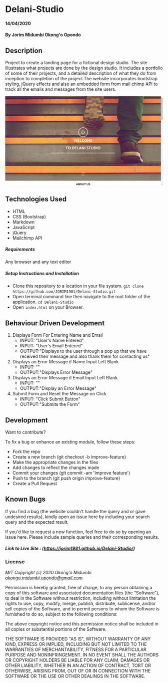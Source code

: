 # Delani-Studio
#### 14/04/2020
#### By **Jorim Midumbi Okong'o Opondo**
## Description

Project to create a landing page for a fictional design studio. The site illustrates what projects are done by the design studio. It includes a portfolio of some of their projects, and a detailed description of what they do from inception to completion of the project.The website incorporates bootstrap styling, jQuery effects and also an embedded form from mail chimp API to track all the emails and messages from the site users. 

![Delani-Studio](https://github.com/JORIM1981/Delani-Studio/blob/master/assets/Screenshot.png)
## Technologies Used

- HTML 
- CSS (Bootstrap)
- Markdown
- JavaScript 
- jQuery 
- Mailchimp API 

##### Requirements

Any browser and any text editor

##### Setup Instructions and Installation

- Clone this repository to a location in your file system. `git clone https://github.com/JORIM1981/Delani-Studio.git`
- Open terminal command line then navigate to the root folder of the application. `cd Delani-Studio`
- Open `index.html` on your Browser.


## Behaviour Driven Development

1. Displays Form For Entering Name and Email
   - INPUT: "User's Name Entered"
   - INPUT: "User's Email Entered"
   - OUTPUT:"Displays to the user through a pop up that we have received their message and also thank them for contacting us"
2. Displays an Error Message if Name Input Left Blank
   - INPUT: ""
   - OUTPUT:"Displays Error Message"
3. Displays an Error Message if Email Input Left Blank
   - INPUT: "" 
   - OUTPUT:"Display an Error Message" 
4. Submit Form and Reset the Message on Click
   - INPUT: "Click Submit Button" 
   - OUTPUT:"Submits the Form"

## Development

Want to contribute? 

To fix a bug or enhance an existing module, follow these steps:
- Fork the repo
- Create a new branch (git checkout -b improve-feature)
- Make the appropriate changes in the files
- Add changes to reflect the changes made
- Commit your changes (git commit -am 'Improve feature')
- Push to the branch (git push origin improve-feature)
- Create a Pull Request


## Known Bugs

If you find a bug (the website couldn't handle the query and or gave undesired results), kindly open an issue here by including your search query and the expected result.

If you'd like to request a new function, feel free to do so by opening an issue here. Please include sample queries and their corresponding results.

##### Link to Live Site : (https://jorim1981.github.io/Delani-Studio/)

### License

*MIT Copyright (c) 2020 Okong'o Midumbi okongo.midumbi.opondo@gmail.com*

Permission is hereby granted, free of charge, to any person obtaining a copy of this software and associated documentation files (the "Software"), to deal in the Software without restriction, including without limitation the rights to use, copy, modify, merge, publish, distribute, sublicense, and/or sell copies of the Software, and to permit persons to whom the Software is furnished to do so, subject to the following conditions:

The above copyright notice and this permission notice shall be included in all copies or substantial portions of the Software.

THE SOFTWARE IS PROVIDED "AS IS", WITHOUT WARRANTY OF ANY KIND, EXPRESS OR IMPLIED, INCLUDING BUT NOT LIMITED TO THE WARRANTIES OF MERCHANTABILITY, FITNESS FOR A PARTICULAR PURPOSE AND NONINFRINGEMENT. IN NO EVENT SHALL THE AUTHORS OR COPYRIGHT HOLDERS BE LIABLE FOR ANY CLAIM, DAMAGES OR OTHER LIABILITY, WHETHER IN AN ACTION OF CONTRACT, TORT OR OTHERWISE, ARISING FROM, OUT OF OR IN CONNECTION WITH THE SOFTWARE OR THE USE OR OTHER DEALINGS IN THE SOFTWARE.

